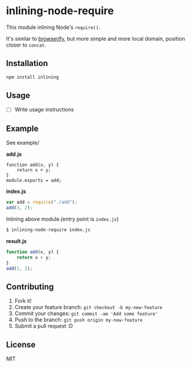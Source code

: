 # inlining-node-require

This module inlining Node's `require()`.

It's similar to [browserify](https://github.com/substack/node-browserify/ "browserify"), but more simple and more local domain,
position closer to `concat`.

## Installation

```sh
npm install inlining
```

## Usage

- [ ] Write usage instructions

## Example

See example/


__add.js__

```
function add(x, y) {
    return x + y;
}
module.exports = add;
```

__index.js__

``` js
var add = require("./add");
add(1, 2);
```

Inlining above module.(entry point is `index.js`)

``` sh
$ inlining-node-require index.js
```

__result.js__

```js
function add(x, y) {
    return x + y;
}
add(1, 2);
```

## Contributing

1. Fork it!
2. Create your feature branch: `git checkout -b my-new-feature`
3. Commit your changes: `git commit -am 'Add some feature'`
4. Push to the branch: `git push origin my-new-feature`
5. Submit a pull request :D

## License

MIT